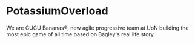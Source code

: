 # PotassiumOverload
We are CUCU Bananas®, new agile progressive team at UoN building the most epic game of all time based on Bagley's real life story.
